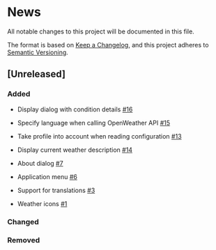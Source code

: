 # News

All notable changes to this project will be documented in this file.

The format is based on [Keep a
Changelog](https://keepachangelog.com/en/1.0.0/), and this project
adheres to [Semantic Versioning](https://semver.org/spec/v2.0.0.html).

## [Unreleased]

### Added

- Display dialog with condition details 
  [#16](https://github.com/orontee/argos/issues/16)

- Specify language when calling OpenWeather API
  [#15](https://github.com/orontee/argos/issues/15)

- Take profile into account when reading configuration
  [#13](https://github.com/orontee/argos/issues/13)

- Display current weather description
  [#14](https://github.com/orontee/argos/issues/14)

- About dialog [#7](https://github.com/orontee/argos/issues/7)

- Application menu [#6](https://github.com/orontee/argos/issues/6)

- Support for translations
  [#3](https://github.com/orontee/argos/issues/3)
  
- Weather icons [#1](https://github.com/orontee/argos/issues/1)

### Changed

### Removed

